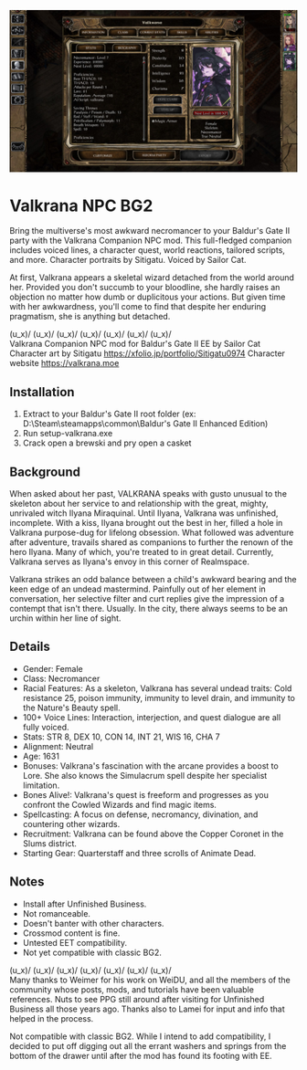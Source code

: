 ![Character Record](https://raw.githubusercontent.com/ActualSailorCat/Valkrana-NPC-BG2/refs/heads/main/Valkrana/screenshot_2.jpg)
# Valkrana NPC BG2

Bring the multiverse's most awkward necromancer to your Baldur's Gate II party with the Valkrana Companion NPC mod. This full-fledged companion includes voiced lines, a character quest, world reactions, tailored scripts, and more. Character portraits by Sitigatu. Voiced by Sailor Cat.  
  
At first, Valkrana appears a skeletal wizard detached from the world around her. Provided you don't succumb to your bloodline, she hardly raises an objection no matter how dumb or duplicitous your actions. But given time with her awkwardness, you'll come to find that despite her enduring pragmatism, she is anything but detached.  
  
(u_x)/ (u_x)/ (u_x)/ (u_x)/ (u_x)/ (u_x)/ (u_x)/  
Valkrana Companion NPC mod for Baldur's Gate II EE by Sailor Cat  
Character art by Sitigatu https://xfolio.jp/portfolio/Sitigatu0974
Character website https://valkrana.moe  
  
## Installation
1. Extract to your Baldur's Gate II root folder (ex: D:\Steam\steamapps\common\Baldur's Gate II Enhanced Edition\)  
2. Run setup-valkrana.exe  
3. Crack open a brewski and pry open a casket  

## Background   
When asked about her past, VALKRANA speaks with gusto unusual to the skeleton about her service to and relationship with the great, mighty, unrivaled witch Ilyana Miraquinal. Until Ilyana, Valkrana was unfinished, incomplete. With a kiss, Ilyana brought out the best in her, filled a hole in Valkrana purpose-dug for lifelong obsession. What followed was adventure after adventure, travails shared as companions to further the renown of the hero Ilyana. Many of which, you're treated to in great detail. Currently, Valkrana serves as Ilyana's envoy in this corner of Realmspace.  
  
Valkrana strikes an odd balance between a child's awkward bearing and the keen edge of an undead mastermind. Painfully out of her element in conversation, her selective filter and curt replies give the impression of a contempt that isn't there. Usually. In the city, there always seems to be an urchin within her line of sight.  
  
  
## Details  
* Gender: Female 
* Class: Necromancer
* Racial Features: As a skeleton, Valkrana has several undead traits: Cold resistance 25, poison immunity, immunity to level drain, and immunity to the Nature's Beauty spell.
* 100+ Voice Lines: Interaction, interjection, and quest dialogue are all fully voiced.
* Stats: STR 8, DEX 10, CON 14, INT 21, WIS 16, CHA 7
* Alignment: Neutral
* Age: 1631
* Bonuses: Valkrana's fascination with the arcane provides a boost to Lore. She also knows the Simulacrum spell despite her specialist limitation.
* Bones Alive!: Valkrana's quest is freeform and progresses as you confront the Cowled Wizards and find magic items.
* Spellcasting: A focus on defense, necromancy, divination, and countering other wizards.
* Recruitment: Valkrana can be found above the Copper Coronet in the Slums district.
* Starting Gear: Quarterstaff and three scrolls of Animate Dead.

  
## Notes   
* Install after Unfinished Business.
* Not romanceable.  
* Doesn't banter with other characters.  
* Crossmod content is fine.  
* Untested EET compatibility.  
* Not yet compatible with classic BG2.  
   

(u_x)/ (u_x)/ (u_x)/ (u_x)/ (u_x)/ (u_x)/ (u_x)/  
Many thanks to Weimer for his work on WeiDU, and all the members of the community whose posts, mods, and tutorials have been valuable references. Nuts to see PPG still around after visiting for Unfinished Business all those years ago. Thanks also to Lamei for input and info that helped in the process.  

Not compatible with classic BG2. While I intend to add compatibility, I decided to put off digging out all the errant washers and springs from the bottom of the drawer until after the mod has found its footing with EE.  
